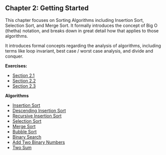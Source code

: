 ## Chapter 2: Getting Started

This chapter focuses on Sorting Algorithms including Insertion Sort, Selection Sort, and Merge Sort. It formally introduces the concept of Big O (thetha) notation, and breaks down in great detail how that applies to those algorithms.

It introduces formal concepts regarding the analysis of algorithms, including terms like loop invariant, best case / worst case analysis, and divide and conquer.

**Exercises:**
- [Section 2.1](https://github.com/hillmandj/clrs-algorithms/blob/master/ch-2/2.1.md)
- [Section 2.2](https://github.com/hillmandj/clrs-algorithms/blob/master/ch-2/2.2.md)
- [Section 2.3](https://github.com/hillmandj/clrs-algorithms/blob/master/ch-2/2.3.md)

**Algorithms**
- [Insertion Sort](https://github.com/hillmandj/clrs-algorithms/blob/master/ch-2/code/insertion_sort.rb)
- [Descending Insertion Sort](https://github.com/hillmandj/clrs-algorithms/blob/master/ch-2/code/desc_insertion_sort.rb)
- [Recursive Insertion Sort](https://github.com/hillmandj/clrs-algorithms/blob/master/ch-2/code/recursive_insertion_sort.rb)
- [Selection Sort](https://github.com/hillmandj/clrs-algorithms/blob/master/ch-2/code/selection_sort.rb)
- [Merge Sort](https://github.com/hillmandj/clrs-algorithms/blob/master/ch-2/code/merge_sort.rb)
- [Bubble Sort](https://github.com/hillmandj/clrs-algorithms/blob/master/ch-2/code/bubblesort.rb)
- [Binary Search](https://github.com/hillmandj/clrs-algorithms/blob/master/ch-2/code/binary_search.rb)
- [Add Two Binary Numbers](https://github.com/hillmandj/clrs-algorithms/blob/master/ch-2/code/add_binary_numbers.rb)
- [Two Sum](https://github.com/hillmandj/clrs-algorithms/blob/master/ch-2/code/two_sum.rb)
